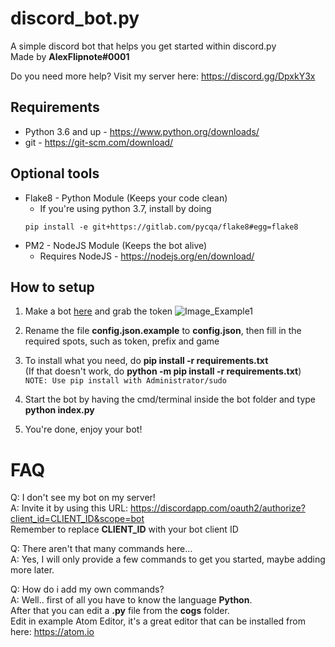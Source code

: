 # discord_bot.py
A simple discord bot that helps you get started within discord.py<br>
Made by **AlexFlipnote#0001**

Do you need more help? Visit my server here: https://discord.gg/DpxkY3x

## Requirements
- Python 3.6 and up - https://www.python.org/downloads/
- git - https://git-scm.com/download/

## Optional tools
- Flake8 - Python Module (Keeps your code clean)
  - If you're using python 3.7, install by doing
  ```
  pip install -e git+https://gitlab.com/pycqa/flake8#egg=flake8
  ```
- PM2 - NodeJS Module (Keeps the bot alive)
  - Requires NodeJS - https://nodejs.org/en/download/

## How to setup
1. Make a bot [here](https://discordapp.com/developers/applications/me) and grab the token
![Image_Example1](https://i.alexflipnote.xyz/f9668b.png)

2. Rename the file **config.json.example** to **config.json**, then fill in the required spots, such as token, prefix and game

3. To install what you need, do **pip install -r requirements.txt**<br>
(If that doesn't work, do **python -m pip install -r requirements.txt**)<br>
`NOTE: Use pip install with Administrator/sudo`

4. Start the bot by having the cmd/terminal inside the bot folder and type **python index.py**

5. You're done, enjoy your bot!

# FAQ
Q: I don't see my bot on my server!<br>
A: Invite it by using this URL: https://discordapp.com/oauth2/authorize?client_id=CLIENT_ID&scope=bot<br>
Remember to replace **CLIENT_ID** with your bot client ID

Q: There aren't that many commands here...<br>
A: Yes, I will only provide a few commands to get you started, maybe adding more later.

Q: How do i add my own commands?<br>
A: Well.. first of all you have to know the language **Python**.<br>
After that you can edit a **.py** file from the **cogs** folder.<br>
Edit in example Atom Editor, it's a great editor that can be installed from here: https://atom.io
